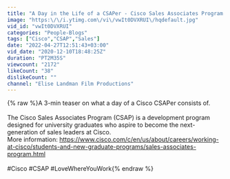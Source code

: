```yaml
---
title: "A Day in the Life of a CSAPer - Cisco Sales Associates Program FY21"
image: "https:\/\/i.ytimg.com\/vi\/vwIt0DVXRUI\/hqdefault.jpg"
vid_id: "vwIt0DVXRUI"
categories: "People-Blogs"
tags: ["Cisco","CSAP","Sales"]
date: "2022-04-27T12:51:43+03:00"
vid_date: "2020-12-10T18:48:25Z"
duration: "PT2M35S"
viewcount: "2172"
likeCount: "38"
dislikeCount: ""
channel: "Elise Landman Film Productions"
---
```

{% raw %}A 3-min teaser on what a day of a Cisco CSAPer consists of. <br /><br />The Cisco Sales Associates Program (CSAP) is a development program designed for university graduates who aspire to become the next-generation of sales leaders at Cisco. <br />More information: <a rel="nofollow" target="blank" href="https://www.cisco.com/c/en/us/about/careers/working-at-cisco/students-and-new-graduate-programs/sales-associates-program.html">https://www.cisco.com/c/en/us/about/careers/working-at-cisco/students-and-new-graduate-programs/sales-associates-program.html</a><br /><br />#Cisco #CSAP #LoveWhereYouWork{% endraw %}
